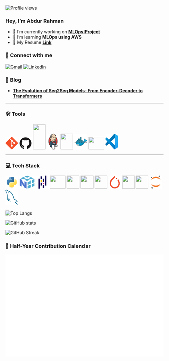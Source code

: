 <!-- Profile Views -->
<p align="left"> 
  <img src="https://komarev.com/ghpvc/?username=AbdurRahman22224&label=Profile%20views&color=0e75b6&style=flat" alt="Profile views" /> 
</p>

<!-- Intro -->
###  Hey, I’m Abdur Rahman  
- 🔭 I’m currently working on **[MLOps Project](https://github.com/AbdurRahman22224/swiggy-del-time-predn)**  
- 🌱 I’m learning **MLOps using AWS**
- 📄 My Resume **[Link](https://drive.google.com/file/d/1nU3OyKDswkuRUlH2bS6nsN6me48hRiUB/view?usp=drive_link)**

### 🔗 Connect with me
<p align="left">
  <a href="mailto:abdurrahman22224@gmail.com">
    <img src="https://upload.wikimedia.org/wikipedia/commons/4/4e/Gmail_Icon.png" alt="Gmail" height="30" width="40" />
  </a>
  <a href="https://www.linkedin.com/in/AbdurRahman22224/" target="_blank">
    <img src="https://cdn.jsdelivr.net/gh/devicons/devicon/icons/linkedin/linkedin-original.svg" alt="LinkedIn" height="30" width="40" />
  </a>
</p>



### 📝 Blog
- **[The Evolution of Seq2Seq Models: From Encoder-Decoder to Transformers](https://medium.com/@abdurrahman22224/the-evolution-of-seq2seq-models-from-encoder-decoder-to-transformers-3413d4aa750c)**  
---

### 🛠 Tools
<p>
  <img src="https://raw.githubusercontent.com/devicons/devicon/master/icons/git/git-original.svg" width="40" height="40"/>
  <img src="https://raw.githubusercontent.com/devicons/devicon/master/icons/github/github-original.svg" width="40" height="40"/>
  <img src="https://fastapi.tiangolo.com/img/logo-margin/logo-teal.png" width="40" height="80"/>
  <img src="https://raw.githubusercontent.com/devicons/devicon/master/icons/jenkins/jenkins-original.svg" width="40" height="50"/>
  <img src="https://upload.wikimedia.org/wikipedia/commons/9/93/Amazon_Web_Services_Logo.svg" width="40" height="50"/>
  <img src="https://raw.githubusercontent.com/devicons/devicon/master/icons/docker/docker-original.svg" width="40" height="50"/>
  <img src="https://huggingface.co/front/assets/huggingface_logo.svg" width="50" height="40"/>
  <img src="https://raw.githubusercontent.com/devicons/devicon/master/icons/vscode/vscode-original.svg" width="40" height="50"/>
</p>

---

### 💻 Tech Stack
<p>
  <img src="https://raw.githubusercontent.com/devicons/devicon/master/icons/python/python-original.svg" width="40" height="40"/>
  <img src="https://raw.githubusercontent.com/devicons/devicon/master/icons/numpy/numpy-original.svg" width="50" height="40"/>
  <img src="https://raw.githubusercontent.com/devicons/devicon/master/icons/pandas/pandas-original.svg" width="40" height="40"/>
  <img src="https://upload.wikimedia.org/wikipedia/commons/0/05/Scikit_learn_logo_small.svg" width="50" height="40"/>
  <img src="https://upload.wikimedia.org/wikipedia/commons/8/84/Matplotlib_icon.svg" width="40" height="40"/>
  <img src="https://streamlit.io/images/brand/streamlit-mark-color.svg" width="40" height="40"/>
  <img src="https://upload.wikimedia.org/wikipedia/commons/2/2d/Tensorflow_logo.svg" width="40" height="40"/>
  <img src="https://raw.githubusercontent.com/devicons/devicon/master/icons/pytorch/pytorch-original.svg" width="40" height="40"/>
  <img src="https://upload.wikimedia.org/wikipedia/commons/a/ae/Keras_logo.svg" width="40" height="40"/>
  <img src="https://upload.wikimedia.org/wikipedia/commons/3/32/OpenCV_Logo_with_text_svg_version.svg" width="40" height="40"/>
  <img src="https://raw.githubusercontent.com/devicons/devicon/master/icons/jupyter/jupyter-original.svg" width="40" height="40"/>
  <img src="https://raw.githubusercontent.com/devicons/devicon/master/icons/mysql/mysql-original.svg" width="40" height="50"/>
</p>



<!-- Most Used Languages -->
![Top Langs](https://github-readme-stats.vercel.app/api/top-langs/?username=abdurrahman22224&layout=compact&size_weight=0.3&count_weight=0.9&theme=aura&bg_color=DEG,30496b,476892)

<!-- GitHub Stats -->
![GitHub stats](https://github-readme-stats.vercel.app/api?username=AbdurRahman22224&show_icons=true&count_private=true&theme=aura&bg_color=DEG,30496b,476892)

<!-- Streak Stats -->
![GitHub Streak](https://streak-stats.demolab.com?user=AbdurRahman22224&theme=aura&bg_color=DEG,30496b,476892)


### 📅 Half-Year Contribution Calendar
![Metrics](./metrics.plugin.isocalendar.svg)




